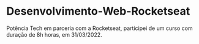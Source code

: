 # Desenvolvimento-Web-Rocketseat
Potência Tech em parceria com a Rocketseat, participei de um curso com duração de 8h horas, em 31/03/2022.
